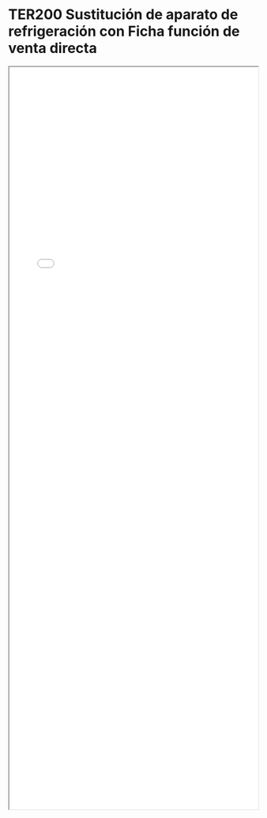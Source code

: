 
# TER200  Sustitución de aparato de refrigeración con Ficha función de venta directa

<iframe src="../TER200  Sustitución de aparato de refrigeración con Ficha función de venta directa.pdf" width="100%" height="1500px"></iframe>

